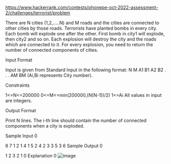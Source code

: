 https://www.hackerrank.com/contests/phonepe-oct-2022-assessment-2/challenges/terrorist/problem 

There are N cities (1,2,…..N) and M roads and the cities are connected to other cities by those roads. Terrorists have planted bombs in every city. Each bomb will explode one after the other. First bomb in city1 will explode, then city2 and so on.
Each explosion will destroy the city and the roads which are connected to it.
For every explosion, you need to return the number of connected components of cities.

Input Format

Input is given from Standard Input in the following format:
N M
A1 B1
A2 B2
.
.
.
AM BM
(Ai,Bi represents City number).

Constraints

1<=N<=200000
0<=M<=min(200000,(N(N-1))/2)
1<=Ai All values in input are integers.

Output Format

Print N lines.
The i-th line should contain the number of connected components when a city is exploded.

Sample Input 0

6 7
1 2
1 4
1 5
2 4
2 3
3 5
3 6
Sample Output 0

1
2
3
2
1
0
Explanation 0
![image](https://user-images.githubusercontent.com/66742842/194775915-6cc5bbdb-9d85-4d5b-93b0-175c107a0873.png)


